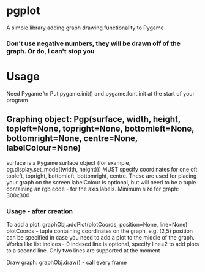 # pgplot
 A simple library adding graph drawing functionality to Pygame

### Don't use negative numbers, they will be drawn off of the graph. Or do, I can't stop you

# Usage
Need Pygame \n
Put pygame.init() and pygame.font.init at the start of your program

## Graphing object: Pgp(surface, width, height, topleft=None, topright=None, bottomleft=None, bottomright=None, centre=None, labelColour=None)
surface is a Pygame surface object (for example, pg.display.set_mode((width, height)))
MUST specify coordinates for one of: topleft, topright, bottomleft, bottomright, centre. These are used for placing your graph on the screen
labelColour is optional, but will need to be a tuple containing an rgb code - for the axis labels.
Minimum size for graph: 300x300

### Usage - after creation
To add a plot: graphObj.addPlot(plotCoords, position=None, line=None)
plotCoords - tuple containing coordinates on the graph, e.g. (2,5)
position can be specified in case you need to add a plot to the middle of the graph. Works like list indices - 0 indexed
line is optional, specify line=2 to add plots to a second line. Only two lines are supported at the moment

Draw graph: graphObj.draw() - call every frame
